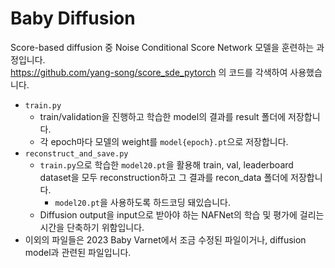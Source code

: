 # Baby Diffusion
Score-based diffusion 중 Noise Conditional Score Network 모델을 훈련하는 과정입니다.\
https://github.com/yang-song/score_sde_pytorch 의 코드를 각색하여 사용했습니다.

* ```train.py```
   * train/validation을 진행하고 학습한 model의 결과를 result 폴더에 저장합니다.
   * 각 epoch마다 모델의 weight를 ```model{epoch}.pt```으로 저장합니다. 
* ```reconstruct_and_save.py```
   * ```train.py```으로 학습한 ```model20.pt```을 활용해 train, val, leaderboard dataset을 모두 reconstruction하고 그 결과를 recon_data 폴더에 저장합니다.
      * ```model20.pt```을 사용하도록 하드코딩 돼있습니다.
   * Diffusion output을 input으로 받아야 하는 NAFNet의 학습 및 평가에 걸리는 시간을 단축하기 위함입니다.
* 이외의 파일들은 2023 Baby Varnet에서 조금 수정된 파일이거나, diffusion model과 관련된 파일입니다.
